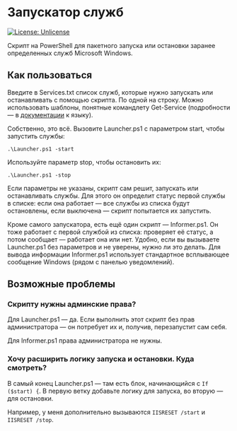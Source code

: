 # Запускатор служб

 [![License: Unlicense](https://img.shields.io/badge/license-Unlicense-blue.svg)](http://unlicense.org/)

Скрипт на PowerShell для пакетного запуска или остановки заранее определенных служб Microsoft Windows. 

## Как пользоваться

Введите в Services.txt список служб, которые нужно запускать или останавливать с помощью скрипта. По одной на строку. Можно использовать шаблоны, понятные командлету Get-Service (подробности — в [документации](https://docs.microsoft.com/en-us/powershell/module/microsoft.powershell.management/get-service?view=powershell-7) к языку).

Собственно, это всё. Вызовите Launcher.ps1 с параметром start, чтобы запустить службы:

`.\Launcher.ps1 -start`

Используйте параметр stop, чтобы остановить их:

`.\Launcher.ps1 -stop`

Если параметры не указаны, скрипт сам решит, запускать или останавливать службы. Для этого он определит статус первой службы в списке: если она работает — все службы из списка будут остановлены, если выключена — скрипт попытается их запустить.

Кроме самого запускатора, есть ещё один скрипт — Informer.ps1. Он тоже работает с первой службой из списка: проверяет её статус, а потом сообщает — работает она или нет. Удобно, если вы вызываете Launcher.ps1 без параметров и не уверены, нужно ли это делать. Для вывода информации Informer.ps1 использует стандартное всплывающее сообщение Windows (рядом с панелью уведомлений).

## Возможные проблемы

### Скрипту нужны админские права?

Для Launcher.ps1 — да. Если выполнить этот скрипт без прав администратора — он потребует их и, получив, перезапустит сам себя.

Для Informer.ps1 права администратора не нужны.

### Хочу расширить логику запуска и остановки. Куда смотреть?

В самый конец Launcher.ps1 — там есть блок, начинающийся с `If ($start) {`. В первую ветку добавьте логику для запуска, во вторую — для остановки.

Например, у меня дополнительно вызываются `IISRESET /start` и `IISRESET /stop`.
